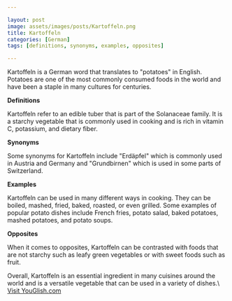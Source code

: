 ```yaml
---

layout: post
image: assets/images/posts/Kartoffeln.png
title: Kartoffeln
categories: [German]
tags: [definitions, synonyms, examples, opposites]

---
```


Kartoffeln is a German word that translates to "potatoes" in English. Potatoes are one of the most commonly consumed foods in the world and have been a staple in many cultures for centuries.

**Definitions**

Kartoffeln refer to an edible tuber that is part of the Solanaceae family. It is a starchy vegetable that is commonly used in cooking and is rich in vitamin C, potassium, and dietary fiber.

**Synonyms**

Some synonyms for Kartoffeln include "Erdäpfel" which is commonly used in Austria and Germany and "Grundbirnen" which is used in some parts of Switzerland.

**Examples**

Kartoffeln can be used in many different ways in cooking. They can be boiled, mashed, fried, baked, roasted, or even grilled. Some examples of popular potato dishes include French fries, potato salad, baked potatoes, mashed potatoes, and potato soups.

**Opposites**

When it comes to opposites, Kartoffeln can be contrasted with foods that are not starchy such as leafy green vegetables or with sweet foods such as fruit.

Overall, Kartoffeln is an essential ingredient in many cuisines around the world and is a versatile vegetable that can be used in a variety of dishes.\ <a id="yg-widget-0" class="youglish-widget" data-query="Kartoffeln" data-lang="german" data-components="8412" data-auto-start="0" data-bkg-color="theme_light" data-title="How%20to%20pronounce%20Kartoffeln%20in%20German"  rel="nofollow" href="https://youglish.com">Visit YouGlish.com</a><script async src="https://youglish.com/public/emb/widget.js" charset="utf-8"></script>